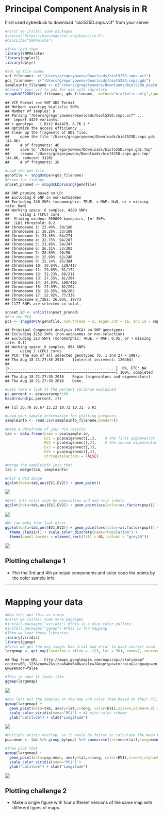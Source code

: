 # Principal Component Analysis in R

First used cyberduck to download "biol525D.snps.vcf" from your server

``` r
#First we install some packages
#source("https://bioconductor.org/biocLite.R")
#biocLite("SNPRelate")

#Then load them
library(SNPRelate)
library(ggplot2)
library(dplyr)
```

``` r
#Set up file names
vcf_filename<- c("/Users/gregoryowens/Downloads/biol525D.snps.vcf")
gds_filename<- c("/Users/gregoryowens/Downloads/biol525D.snps.gds")
sampleinfo_filename <- c("/Users/gregoryowens/Downloads/biol525D_popinfo.csv")
#Convert your vcf to gds for use with snprelate
snpgdsVCF2GDS(vcf_filename, gds_filename,  method="biallelic.only",ignore.chr.prefix="Ha")
```

    ## VCF Format ==> SNP GDS Format
    ## Method: exacting biallelic SNPs
    ## Number of samples: 8
    ## Parsing "/Users/gregoryowens/Downloads/biol525D.snps.vcf" ...
    ##  import 4429 variants.
    ## + genotype   { Bit2 8x4429, 8.7K } *
    ## Optimize the access efficiency ...
    ## Clean up the fragments of GDS file:
    ##     open the file '/Users/gregoryowens/Downloads/biol525D.snps.gds' (44.9K)
    ##     # of fragments: 46
    ##     save to '/Users/gregoryowens/Downloads/biol525D.snps.gds.tmp'
    ##     rename '/Users/gregoryowens/Downloads/biol525D.snps.gds.tmp' (44.6K, reduced: 312B)
    ##     # of fragments: 20

``` r
#Load the gds file
genofile <- snpgdsOpen(gds_filename)
#Prune for linkage
snpset_pruned <- snpgdsLDpruning(genofile)
```

    ## SNP pruning based on LD:
    ## Excluding 0 SNP on non-autosomes
    ## Excluding 140 SNPs (monomorphic: TRUE, < MAF: NaN, or > missing rate: NaN)
    ## Working space: 8 samples, 4289 SNPs
    ##     using 1 (CPU) core
    ##  Sliding window: 500000 basepairs, Inf SNPs
    ##  |LD| threshold: 0.2
    ## Chromosome 1: 23.49%, 39/166
    ## Chromosome 2: 30.28%, 33/109
    ## Chromosome 3: 23.36%, 64/274
    ## Chromosome 4: 32.75%, 94/287
    ## Chromosome 5: 21.86%, 54/247
    ## Chromosome 6: 26.11%, 53/203
    ## Chromosome 7: 28.89%, 26/90
    ## Chromosome 8: 25.00%, 62/248
    ## Chromosome 9: 22.14%, 85/384
    ## Chromosome 10: 30.94%, 129/417
    ## Chromosome 11: 29.65%, 51/172
    ## Chromosome 12: 32.23%, 68/211
    ## Chromosome 13: 27.55%, 81/294
    ## Chromosome 14: 24.04%, 100/416
    ## Chromosome 15: 27.89%, 82/294
    ## Chromosome 16: 28.85%, 60/208
    ## Chromosome 17: 22.92%, 77/336
    ## Chromosome 0_73Ns: 26.03%, 19/73
    ## 1177 SNPs are selected in total.

``` r
snpset.id <- unlist(snpset_pruned)
#Run the PCA
pca <- snpgdsPCA(genofile, num.thread = 2, eigen.cnt = 16, snp.id = snpset.id, missing.rate = 0.10, maf = 0.05)
```

    ## Principal Component Analysis (PCA) on SNP genotypes:
    ## Excluding 3252 SNPs (non-autosomes or non-selection)
    ## Excluding 323 SNPs (monomorphic: TRUE, < MAF: 0.05, or > missing rate: 0.1)
    ## Working space: 8 samples, 854 SNPs
    ##     using 2 (CPU) cores
    ## PCA: the sum of all selected genotypes (0, 1 and 2) = 10875
    ## Thu Aug 18 21:27:30 2016    (internal increment: 126464)
    ## 
    [>.................................................]  0%, ETC: NA    
    [==================================================] 100%, completed  
    ## Thu Aug 18 21:27:30 2016    Begin (eigenvalues and eigenvectors)
    ## Thu Aug 18 21:27:30 2016    Done.

``` r
#Lets take a look at the percent variance explained
pc.percent <- pca$varprop*100
head(round(pc.percent, 2))
```

    ## [1] 36.78 16.67 15.23 10.72 10.31  6.03

``` r
#Load your sample information for plotting purposes.
sampleinfo <- read.csv(sampleinfo_filename,header=T)

#Make a dataframe of your PCA results
tab <- data.frame(name = pca$sample.id,
                  EV1 = pca$eigenvect[,1],    # the first eigenvector
                  EV2 = pca$eigenvect[,2],    # the second eigenvector
                  EV3 = pca$eigenvect[,3],
                  EV4 = pca$eigenvect[,4],
                  stringsAsFactors = FALSE)

#Merge the sampleinfo into that
tab <- merge(tab, sampleinfo)

#Plot a PCA image
ggplot(data=tab,aes(EV1,EV2)) + geom_point()
```

![](figure/pca1-1.png)

``` r
#Next lets color code by population and add axis labels
ggplot(data=tab,aes(EV1,EV2)) + geom_point(aes(color=as.factor(pop))) + ylab("Principal component 2") + xlab("Principal component 1")
```

![](figure/pca1-2.png)

``` r
#We can make that look nicer
ggplot(data=tab,aes(EV1,EV2)) + geom_point(aes(color=as.factor(pop))) + ylab("Principal component 2") + xlab("Principal component 1") +
  theme_classic() + scale_color_discrete(name="Population") +
  theme(panel.border = element_rect(fill = NA, colour = "grey50")) 
```

![](figure/pca1-3.png)

Plotting challenge 1
--------------------

-   Plot the 3rd and 4th principal components and color code the points by the color sample info.

------------------------------------------------------------------------

Mapping your data
=================

``` r
#Now lets put this on a map
#First we install some more packages
#install.packages("viridis") #This is a nice color pallete
#install.packages("ggmap") #This is for mapping
#Then we load those libraries
library(viridis)
library(ggmap)
#First we get the map image. Use trial and error to pick correct zoom
largemap <- get_map(location = c(lon = -123, lat = 50), zoom=7, source="google", maptype="terrain")
```

    ## Map from URL : http://maps.googleapis.com/maps/api/staticmap?center=50,-123&zoom=7&size=640x640&scale=2&maptype=terrain&language=en-EN&sensor=false

``` r
#This is what it looks like
ggmap(largemap) 
```

![](figure/pca2-1.png)

``` r
#Now lets put the samples on the map and color them based on their PC1 score
ggmap(largemap) +  
  geom_point(data=tab, aes(y=lat,x=long, color=EV1),size=4,alpha=0.8) +
  scale_color_viridis(name="PC1") + #A nice color scheme
  ylab("Latitude") + xlab("Longitude")
```

![](figure/pca2-2.png)

``` r
#Multiple points overlap, so it would be fairer to calculate the mean by population, and we can do that using dplyr
pop.mean <- tab %>% group_by(pop) %>% summarise(lat=mean(lat),long=mean(long),EV1=mean(EV1))

#Then plot that
ggmap(largemap) +  
  geom_point(data=pop.mean, aes(y=lat,x=long, color=EV1),size=4,alpha=0.8) +
  scale_color_viridis(name="PC1") +
  ylab("Latitude") + xlab("Longitude")
```

![](figure/pca2-3.png)

Plotting challenge 2
--------------------

-   Make a single figure with four different versions of the same map with different types of maps.
